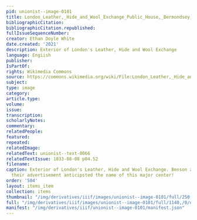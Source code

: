 ```yaml
---
pid: unionist--image-0101
title: London_Leather,_Hide_and_Wool_Exchange_Public_House,_Bermondsey_(03)
bibliographicCitation: 
bibliographicCitation.republished: 
fullIssueSequenceNumber: 
creator: Ethan Doyle White
date.created: '2021'
description: Exterior of London's Leather, Hide and Wool Exchange
language: Engiish
publisher: 
IsPartOf: 
rights: Wikimedia Commons
source: https://commons.wikimedia.org/wiki/File:London_Leather,_Hide_and_Wool_Exchange_Public_House,_Bermondsey_%2803%29.jpg
subject: 
type: image
category: 
article.type: 
volume: 
issue: 
transcription: 
scholarlyNotes: 
commentary: 
relatedPeople: 
featured: 
repeated: 
relatedImage: 
relatedText: unionist--text-0066
relatedTextIssue: 1833-08-08 p04.52
filename: 
caption: Exterior of London's Leather, Hide and Wool Exchange. Benson and Chace in
  their advertisement anticipsted the name of this major center!
order: '504'
layout: items_item
collection: items
thumbnail: "/img/derivatives/iiif/images/unionist--image-0101/full/250,/0/default.jpg"
full: "/img/derivatives/iiif/images/unionist--image-0101/full/1140,/0/default.jpg"
manifest: "/img/derivatives/iiif/unionist--image-0101/manifest.json"
---
```

